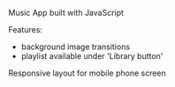 Music App built with JavaScript

Features: 
- background image transitions
- playlist available under 'Library button'

Responsive layout for mobile phone screen
